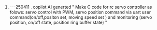 1.  ---250411
  . copilot AI generted
  "
    Make C code for rc servo controller as folows: 
    servo control with PWM, servo position command via uart user command(on/off,positon set, moving speed set ) 
    and monitoring (servo position, on/off state, position ring buffer state)
  "
